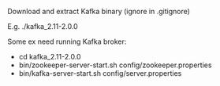 Download and extract Kafka binary (ignore in .gitignore)

E.g. ./kafka_2.11-2.0.0

Some ex need running Kafka broker:

* cd kafka_2.11-2.0.0
* bin/zookeeper-server-start.sh config/zookeeper.properties
* bin/kafka-server-start.sh config/server.properties
